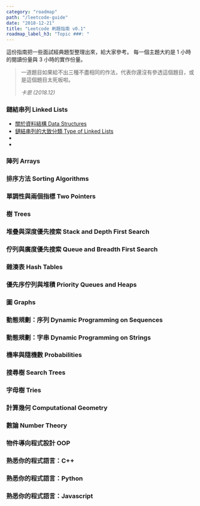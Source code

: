```yaml
---
category: "roadmap"
path: "/leetcode-guide"
date: "2018-12-21"
title: "Leetcode 刷題指南 v0.1"
roadmap_label_h3: "Topic ###: "
---
```


這份指南把一些面試經典題型整理出來，給大家參考。
每一個主題大約是 1 小時的閱讀份量與 3 小時的實作份量。

> 一道題目如果給不出三種不盡相同的作法，代表你還沒有參透這個題目，或是這個題目太死板啦。
> 
> _卡恩 (2018.12)_

### 鏈結串列 Linked Lists

* [關於資料結構 Data Structures](/leetcode-guide/what-is-data-structure)
* [鏈結串列的大致分類 Type of Linked Lists](/leetcode-guide/linked-lists)
* <tag-easy></tag-easy><include-problem notyet inline path='/problem/leetcode/206' link='https://leetcode.com/problems/reverse-linked-list/'></include-problem>
* <tag-medium></tag-medium><include-problem inline path='/problem/leetcode/19'></include-problem>

### 陣列 Arrays

### 排序方法 Sorting Algorithms

### 單調性與兩個指標 Two Pointers

### 樹 Trees

### 堆疊與深度優先搜索 Stack and Depth First Search

### 佇列與廣度優先搜索 Queue and Breadth First Search

### 雜湊表 Hash Tables

### 優先序佇列與堆積 Priority Queues and Heaps

### 圖 Graphs

### 動態規劃：序列 Dynamic Programming on Sequences

### 動態規劃：字串 Dynamic Programming on Strings

### 機率與隨機數 Probabilities

### 搜尋樹 Search Trees

### 字母樹 Tries

### 計算幾何 Computational Geometry

### 數論 Number Theory

### 物件導向程式設計 OOP

### 熟悉你的程式語言：C++

### 熟悉你的程式語言：Python

### 熟悉你的程式語言：Javascript

